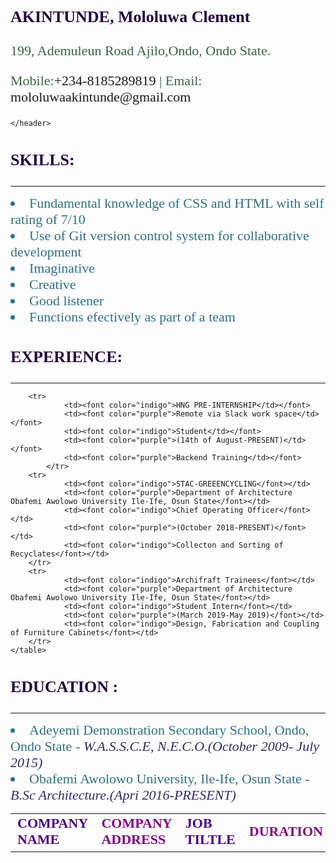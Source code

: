 <!DOCTYPE html>
<html>
<head> 
<title>Curriculum Vitae For Loluwa From HNG</title>
<style type="text/css">
    body{
        background-color: (105, 96, 96, 0.582)
        }
    header {
        text-align:left;
        font-family:'comic sans ms';
           }
    h1 {
        color:white;
        font-family:Garamond;
        font-size:48px;
        text-align:center;
       }
    h3 {
        color:rgb(35, 4, 59);
        font-family:Times;
        font-size: 26px;
       }
    p {
        color:rgb(58, 100, 71);
        font-family:Times;
        font-size:22px
      }
    tr {
        color:rgb(88, 56, 76);
        font-family:Times;
        font-size:22px 
    }
    li {
        color:rgb(49, 112, 131);
        font-family:Times;
        font-size:22px  
    }
    i {
        color:rgb(49, 43, 100);
        font-family:Times;
        font-size:22p
    }
</style>   
</head>
<body>
    <header>
            <h3>AKINTUNDE, Mololuwa Clement</h3>
            <p>199, Ademuleun Road Ajilo,Ondo, Ondo State.</p>
            <p>Mobile:<a href="+234-8185289819" style="text-decoration:none">+234-8185289819</a> | Email: <a href="mololuwaakintunde@gmail.com" style="text-decoration:none">mololuwaakintunde@gmail.com</a></p>
    
    </header>
<section><!--Basic skills-->
    <h3>SKILLS:</h3>
    <hr>
        <li>Fundamental knowledge of CSS and HTML with self rating of 7/10 </li>
        <li>Use of Git version control system for collaborative development</li>
        <li>Imaginative</li> 
        <li>Creative</li> 
        <li>Good listener</li>
        <li>Functions efectively as part of a team</li>
    </section>
<section><!--Basic skills-->  
    <h3>EXPERIENCE:</h3>
    <hr>
    <table>
            <tr>
                    <td><b><font color="indigo">COMPANY NAME</font></b></td>
                    <td><b><font color="purple">COMPANY ADDRESS</font></b></td>
                    <td><b><font color="indigo">JOB TILTLE</font></b></td>
                    <td><b><font color="purple">DURATION</font></b></td>
                    <td><b><font color="indigo">JOB ESCRIPTION</font></b></td>
            </tr>
    
        <tr>
                <td><font color="indigo">HNG PRE-INTERNSHIP</td></font>
                <td><font color="purple">Remote via Slack work space</td></font>
                <td><font color="indigo">Student</td></font>
                <td><font color="purple">(14th of August-PRESENT)</td></font>
                <td><font color="purple">Backend Training</td></font>
            </tr>
        <tr>
                <td><font color="indigo">STAC-GREEENCYCLING</font></td>
                <td><font color="purple">Department of Architecture Obafemi Awolowo University Ile-Ife, Osun State</font></td>
                <td><font color="indigo">Chief Operating Officer</font></td>
                <td><font color="purple">(October 2018-PRESENT)</font></td>
                <td><font color="indigo">Collecton and Sorting of Recyclates</font></td>
        </tr>
        <tr>
                <td><font color="indigo">Archifraft Trainees</font></td>
                <td><font color="purple">Department of Architecture Obafemi Awolowo University Ile-Ife, Osun State</font></td>
                <td><font color="indigo">Student Intern</font></td>
                <td><font color="purple">(March 2019-May 2019)</font></td>
                <td><font color="indigo">Design, Fabrication and Coupling of Furniture Cabinets</font></td>
        </tr>
    </table>
</section>
<h3>EDUCATION :</h3>
<hr>
<li>Adeyemi Demonstration Secondary School, Ondo, Ondo State - <i>W.A.S.S.C.E, N.E.C.O.</i><i>(October 2009- July 2015)</i></li>
<li>Obafemi Awolowo University, Ile-Ife, Osun State - <i>B.Sc Architecture.</i><i>(Apri 2016-PRESENT)</i></li>
</body>
</html>
